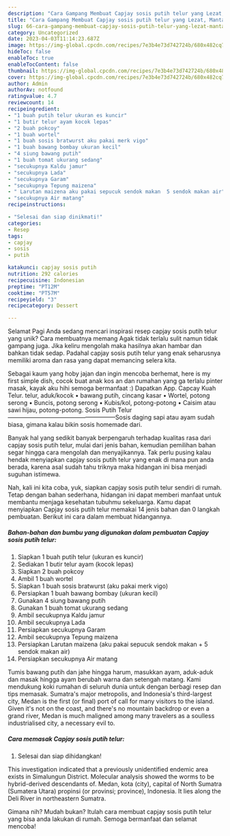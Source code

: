 ```yaml
---
description: "Cara Gampang Membuat Capjay sosis putih telur yang Lezat, Mantap"
title: "Cara Gampang Membuat Capjay sosis putih telur yang Lezat, Mantap"
slug: 66-cara-gampang-membuat-capjay-sosis-putih-telur-yang-lezat-mantap
category: Uncategorized
date: 2023-04-03T11:14:23.687Z
image: https://img-global.cpcdn.com/recipes/7e3b4e73d742724b/680x482cq70/capjay-sosis-putih-telur-foto-resep-utama.jpg
hideToc: false
enableToc: true
enableTocContent: false
thumbnail: https://img-global.cpcdn.com/recipes/7e3b4e73d742724b/680x482cq70/capjay-sosis-putih-telur-foto-resep-utama.jpg
cover: https://img-global.cpcdn.com/recipes/7e3b4e73d742724b/680x482cq70/capjay-sosis-putih-telur-foto-resep-utama.jpg
author: Admin
authorAv: notfound
ratingvalue: 4.7
reviewcount: 14
recipeingredient:
- "1 buah putih telur ukuran es kuncir"
- "1 butir telur ayam kocok lepas"
- "2 buah pokcoy"
- "1 buah wortel"
- "1 buah sosis bratwurst aku pakai merk vigo"
- "1 buah bawang bombay ukuran kecil"
- "4 siung bawang putih"
- "1 buah tomat ukurang sedang"
- "secukupnya Kaldu jamur"
- "secukupnya Lada"
- "secukupnya Garam"
- "secukupnya Tepung maizena"
- " Larutan maizena aku pakai sepucuk sendok makan  5 sendok makan air"
- "secukupnya Air matang"
recipeinstructions:

- "Selesai dan siap dinikmati!"
categories:
- Resep
tags:
- capjay
- sosis
- putih

katakunci: capjay sosis putih 
nutrition: 292 calories
recipecuisine: Indonesian
preptime: "PT12M"
cooktime: "PT57M"
recipeyield: "3"
recipecategory: Dessert

---
```



Selamat Pagi Anda sedang mencari inspirasi resep capjay sosis putih telur yang unik? Cara membuatnya memang Agak tidak terlalu sulit namun tidak gampang juga. Jika keliru mengolah maka hasilnya akan hambar dan bahkan tidak sedap. Padahal capjay sosis putih telur yang enak seharusnya memiliki aroma dan rasa yang dapat memancing selera kita.


Sebagai kaum yang hoby jajan dan ingin mencoba berhemat, here is my first simple dish, cocok buat anak kos an dan rumahan yang ga terlalu pinter masak, kayak aku hihi semoga bermanfaat :) Dapatkan App. Capcay Kuah Telur. telur, aduk/kocok • bawang putih, cincang kasar • Wortel, potong serong • Buncis, potong serong • Kubis/kol, potong-potong • Caisim atau sawi hijau, potong-potong. Sosis Putih Telur⁣⁣——————————————————⁣⁣Sosis daging sapi atau ayam sudah biasa, gimana kalau bikin sosis homemade dari.

Banyak hal yang sedikit banyak berpengaruh terhadap kualitas rasa dari capjay sosis putih telur, mulai dari jenis bahan, kemudian pemilihan bahan segar hingga cara mengolah dan menyajikannya. Tak perlu pusing kalau hendak menyiapkan capjay sosis putih telur yang enak di mana pun anda berada, karena asal sudah tahu triknya maka hidangan ini bisa menjadi suguhan istimewa.


Nah, kali ini kita coba, yuk, siapkan capjay sosis putih telur sendiri di rumah. Tetap dengan bahan sederhana, hidangan ini dapat memberi manfaat untuk membantu menjaga kesehatan tubuhmu sekeluarga. Kamu dapat menyiapkan Capjay sosis putih telur memakai 14 jenis bahan dan 0 langkah pembuatan. Berikut ini cara dalam membuat hidangannya.

<!--inarticleads1-->

##### Bahan-bahan dan bumbu yang digunakan dalam pembuatan Capjay sosis putih telur:

1. Siapkan 1 buah putih telur (ukuran es kuncir)
1. Sediakan 1 butir telur ayam (kocok lepas)
1. Siapkan 2 buah pokcoy
1. Ambil 1 buah wortel
1. Siapkan 1 buah sosis bratwurst (aku pakai merk vigo)
1. Persiapkan 1 buah bawang bombay (ukuran kecil)
1. Gunakan 4 siung bawang putih
1. Gunakan 1 buah tomat ukurang sedang
1. Ambil secukupnya Kaldu jamur
1. Ambil secukupnya Lada
1. Persiapkan secukupnya Garam
1. Ambil secukupnya Tepung maizena
1. Persiapkan  Larutan maizena (aku pakai sepucuk sendok makan + 5 sendok makan air)
1. Persiapkan secukupnya Air matang


Tumis bawang putih dan jahe hingga harum, masukkan ayam, aduk-aduk dan masak hingga ayam berubah warna dan setengah matang. Kami mendukung koki rumahan di seluruh dunia untuk dengan berbagi resep dan tips memasak. Sumatra&#39;s major metropolis, and Indonesia&#39;s third-largest city, Medan is the first (or final) port of call for many visitors to the island. Given it&#39;s not on the coast, and there&#39;s no mountain backdrop or even a grand river, Medan is much maligned among many travelers as a soulless industrialised city, a necessary evil to. 

<!--inarticleads2-->

##### Cara memasak Capjay sosis putih telur:


1. Selesai dan siap dihidangkan!

This investigation indicated that a previously unidentified endemic area exists in Simalungun District. Molecular analysis showed the worms to be hybrid-derived descendants of. Medan, kota (city), capital of North Sumatra (Sumatera Utara) propinsi (or provinsi; province), Indonesia. It lies along the Deli River in northeastern Sumatra. 

Gimana nih? Mudah bukan? Itulah cara membuat capjay sosis putih telur yang bisa anda lakukan di rumah. Semoga bermanfaat dan selamat mencoba!
